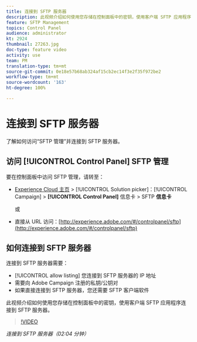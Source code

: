 ```yaml
---
title: 连接到 SFTP 服务器
description: 此视频介绍如何使用您存储在控制面板中的密钥，使用客户端 SFTP 应用程序连接到 SFTP 服务器。
feature: SFTP Management
topics: Control Panel
audience: administrator
kt: 2924
thumbnail: 27263.jpg
doc-type: feature video
activity: use
team: PM
translation-type: tm+mt
source-git-commit: 0e18e57b68ab324af15cb2ec14f3e2f35f972be2
workflow-type: tm+mt
source-wordcount: '163'
ht-degree: 100%

---
```



# 连接到 SFTP 服务器

了解如何访问“SFTP 管理”并连接到 SFTP 服务器。

## 访问 [!UICONTROL Control Panel] SFTP 管理

要在控制面板中访问 SFTP 管理，请转至：

* [Experience Cloud 主页](https://experience.adobe.com/#/home) > [!UICONTROL Solution picker]：[!UICONTROL Campaign] > **[!UICONTROL Control Panel]** 信息卡 > SFTP **信息卡**

   或
* 直接从 URL 访问：[http://experience.adobe.com/#/controlpanel/sftp](http://experience.adobe.com/#/controlpanel/sftp)

## 如何连接到 SFTP 服务器

连接到 SFTP 服务器需要：

* [!UICONTROL allow listing] 您连接到 SFTP 服务器的 IP 地址
* 需要向 Adobe Campaign 注册的私钥/公钥对
* 如果直接连接到 SFTP 服务器，您还需要 SFTP 客户端软件

此视频介绍如何使用您存储在控制面板中的密钥，使用客户端 SFTP 应用程序连接到 SFTP 服务器。

>[!VIDEO](https://video.tv.adobe.com/v/27263?quality=12)

*连接到 SFTP 服务器（02:04 分钟）*
